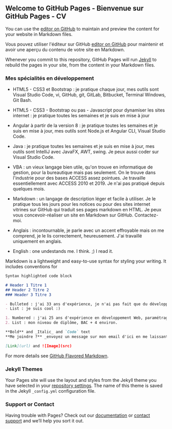 ## Welcome to GitHub Pages - Bienvenue sur GitHub Pages - CV

You can use the [editor on GitHub](https://github.com/vdval/CetoineVolante/edit/gh-pages/index.md) to maintain and preview the content for your website in Markdown files.

Vous pouvez utiliser l'éditeur sur GitHub [editor on GitHub](https://github.com/vdval/CetoineVolante/edit/gh-pages/index.md) pour maintenir et avoir une aperçu du contenu de votre site en Markdown.

Whenever you commit to this repository, GitHub Pages will run [Jekyll](https://jekyllrb.com/) to rebuild the pages in your site, from the content in your Markdown files.

### Mes spécialités en développement

- HTML5 - CSS3 et Bootstrap : je pratique chaque jour, mes outils sont Visual Studio Code, vi, GitHub, git, GitLab, Bitbucket, Terminal Windows, Git Bash.
- HTML5 - CSS3 - Bootstrap ou pas - Javascript pour dynamiser les sites internet : je pratique toutes les semaines et je suis en mise à jour
- Angular à partir de la version 8 : je pratique toutes les semaines et je suis en mise à jour, mes outils sont Node.js et Angular CLI, Visual Studio Code.
- Java : je pratique toutes les semaines et je suis en mise à jour, mes outils sont IntelliJ avec JavaFX, AWT, swing. Je peux aussi coder sur Visual Studio Code.

- VBA : un vieux langage bien utile, qu'on trouve en informatique de gestion, pour la bureautique mais pas seulement. On le trouve dans l'industrie pour des bases ACCESS assez pointues. Je travaille essentiellement avec ACCESS 2010 et 2019. Je n'ai pas pratiqué depuis quelques mois.

- Markdown : un langage de description léger et facile à utiliser. Je le pratique tous les jours pour les notices ou pour des sites internet vitrines sur GitHub qui traduit ses pages markdown en HTML. Je peux vous concevoir-réaliser un site en Markdown sur GitHub. Contactez-moi.

- Anglais : incontournable, je parle avec un accent effroyable mais on me comprend, je le lis correctement, heureusement. J'ai travaillé uniquement en anglais.
- English : one undestands me. I think. ;) I read it.

Markdown is a lightweight and easy-to-use syntax for styling your writing. It includes conventions for

```markdown
Syntax highlighted code block

# Header 1 Titre 1
## Header 2 Titre 2
### Header 3 Titre 3

- Bulleted : j'ai 33 ans d'expérience, je n'ai pas fait que du développement mais j'y reviens toujours.
- List : je suis cool :)

1. Numbered : j'ai 25 ans d'expérience en développement Web, paramétrage CMS et autres sur le net. Ce que je préfère ? La technique.
2. List : mon niveau de diplôme, BAC + 4 environ. 

**Bold** and _Italic_ and `Code` text
**Me joindre ?** _envoyez un message sur mon email d'ici en me laissant vos coordonnées_ `Je vous recontacterai, n'oubliez pas de me laisser votre Email`

[Link](url) and ![Image](src)
```

For more details see [GitHub Flavored Markdown](https://guides.github.com/features/mastering-markdown/).

### Jekyll Themes

Your Pages site will use the layout and styles from the Jekyll theme you have selected in your [repository settings](https://github.com/vdval/CetoineVolante/settings). The name of this theme is saved in the Jekyll `_config.yml` configuration file.

### Support or Contact

Having trouble with Pages? Check out our [documentation](https://docs.github.com/categories/github-pages-basics/) or [contact support](https://support.github.com/contact) and we’ll help you sort it out.
